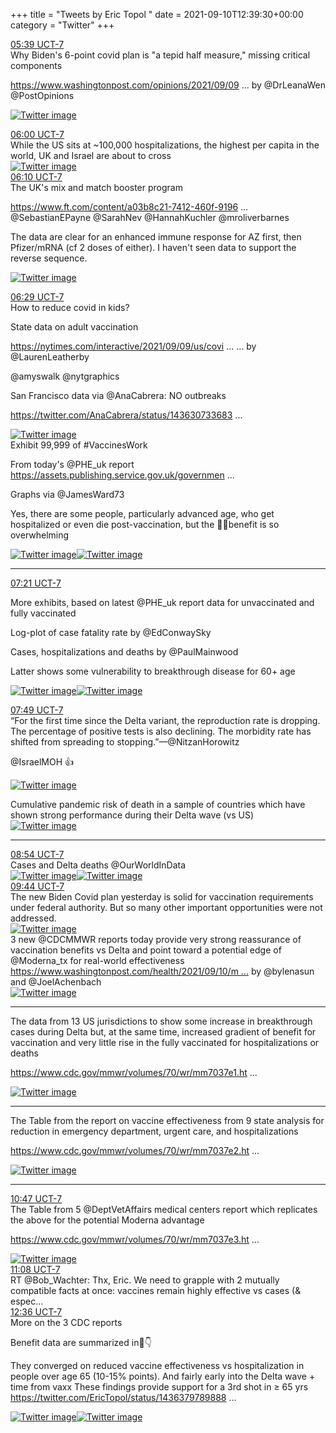 +++
title = "Tweets by Eric Topol " 
date = 2021-09-10T12:39:30+00:00
category = "Twitter"
+++
<div class="tweet"> 
<div class="profile"> 
<a href="https://twitter.com/erictopol/status/1436308347829903368" target="_blank" rel="noreferer">05:39 UCT-7</a> 
</div> 
<div class="content"> 
Why Biden's 6-point covid plan is "a tepid half measure," missing critical components

<a href="https://www.washingtonpost.com/opinions/2021/09/09/bidens-six-step-covid-strategy-does-not-go-far-enough-compel-vaccinations/" target="_blank" rel="noreferer">https://www.washingtonpost.com/opinions/2021/09/09 ...</a> 
 by @DrLeanaWen @PostOpinions </div> 
<a href="/twitter/erictopol/images/E-7KxGwVUAMwYMJ.jpg"  ><img src="/twitter/erictopol/images/E-7KxGwVUAMwYMJ.jpg" alt="Twitter image" ></img></a></div> 
<div class="tweet"> 
<div class="profile"> 
<a href="https://twitter.com/erictopol/status/1436313656896077831" target="_blank" rel="noreferer">06:00 UCT-7</a> 
</div> 
<div class="content"> 
While the US sits at ~100,000 hospitalizations, the highest per capita in the world, UK and Israel are about to cross </div> 
<a href="/twitter/erictopol/images/E-7PZTqVcAk47d0.jpg"  ><img src="/twitter/erictopol/images/E-7PZTqVcAk47d0.jpg" alt="Twitter image" ></img></a></div> 
<div class="tweet"> 
<div class="profile"> 
<a href="https://twitter.com/erictopol/status/1436316025163636740" target="_blank" rel="noreferer">06:10 UCT-7</a> 
</div> 
<div class="content"> 
The UK's mix and match booster program

<a href="https://www.ft.com/content/a03b8c21-7412-460f-9196-8c41ac80c6eb" target="_blank" rel="noreferer">https://www.ft.com/content/a03b8c21-7412-460f-9196 ...</a> 
 @SebastianEPayne @SarahNev @HannahKuchler @mroliverbarnes 

The data are clear for an enhanced immune response for AZ first, then Pfizer/mRNA (cf 2 doses of either). I haven't seen data to support the reverse sequence. </div> 
<a href="/twitter/erictopol/images/E-7Qg6uVQAkn7Gp.png"  ><img src="/twitter/erictopol/images/E-7Qg6uVQAkn7Gp.png" alt="Twitter image" ></img></a></div> 
<div class="tweet"> 
<div class="profile"> 
<a href="https://twitter.com/erictopol/status/1436320814572265478" target="_blank" rel="noreferer">06:29 UCT-7</a> 
</div> 
<div class="content"> 
How to reduce covid in kids?

State data on adult vaccination

<a href="https://nytimes.com/interactive/2021/09/09/us/covid-children-cases-icu.html" target="_blank" rel="noreferer">https://nytimes.com/interactive/2021/09/09/us/covi ...</a> 
… by @LaurenLeatherby

@amyswalk @nytgraphics 



San Francisco data via @AnaCabrera: NO outbreaks 

<a href="https://twitter.com/AnaCabrera/status/1436307336835051545" target="_blank" rel="noreferer">https://twitter.com/AnaCabrera/status/143630733683 ...</a> 
 </div> 
<a href="/twitter/erictopol/images/E-7VIi8UYAgjZ1t.jpg"  ><img src="/twitter/erictopol/images/E-7VIi8UYAgjZ1t.jpg" alt="Twitter image" ></img></a></div> 
<div class="thread"> 
<div class="thread-content"> 
Exhibit 99,999 of #VaccinesWork 

From today's @PHE_uk report <a href="https://assets.publishing.service.gov.uk/government/uploads/system/uploads/attachment_data/file/1016465/Vaccine_surveillance_report_-_week_36.pdf" target="_blank" rel="noreferer">https://assets.publishing.service.gov.uk/governmen ...</a> 


Graphs via @JamesWard73 

Yes, there are some people, particularly advanced age, who get hospitalized or even die post-vaccination, but the 💉💉benefit is so overwhelming </div> 
<a href="/twitter/erictopol/images/E-3yC5KVUAAk8Y8.png"  ><img src="/twitter/erictopol/images/E-3yC5KVUAAk8Y8.png" alt="Twitter image" ></img></a><a href="/twitter/erictopol/images/E-3yLh9VUA8-t3F.png"  ><img src="/twitter/erictopol/images/E-3yLh9VUA8-t3F.png" alt="Twitter image" ></img></a><hr><div class="profile"> 
<a href="https://twitter.com/erictopol/status/1436334072637235212" target="_blank" rel="noreferer">07:21 UCT-7</a> 
</div> 
<div class="content"> 
More exhibits, based on latest @PHE_uk report data for unvaccinated and fully vaccinated

Log-plot of case fatality rate by @EdConwaySky 

Cases, hospitalizations and deaths by @PaulMainwood 

Latter shows some vulnerability to breakthrough disease  for 60+ age </div> 
<a href="/twitter/erictopol/images/E-7hjPmVEAg-C6E.jpg"  ><img src="/twitter/erictopol/images/E-7hjPmVEAg-C6E.jpg" alt="Twitter image" ></img></a><a href="/twitter/erictopol/images/E-7hlvDVEAAOyK7.png"  ><img src="/twitter/erictopol/images/E-7hlvDVEAAOyK7.png" alt="Twitter image" ></img></a></div> 
<div class="tweet"> 
<div class="profile"> 
<a href="https://twitter.com/erictopol/status/1436340964713320453" target="_blank" rel="noreferer">07:49 UCT-7</a> 
</div> 
<div class="content"> 
“For the first time since the Delta variant, the reproduction rate is dropping. The percentage of positive tests is also declining. The morbidity rate has shifted from spreading to stopping.”—@NitzanHorowitz

@IsraelMOH 👍 </div> 
<a href="/twitter/erictopol/images/E-7oSfsVQAA4vyC.jpg"  ><img src="/twitter/erictopol/images/E-7oSfsVQAA4vyC.jpg" alt="Twitter image" ></img></a></div> 
<div class="thread"> 
<div class="thread-content"> 
Cumulative pandemic risk of death in a sample of countries which have shown strong performance during their Delta wave (vs US) </div> 
<a href="/twitter/erictopol/images/E-721bXVgAAtpFQ.jpg"  ><img src="/twitter/erictopol/images/E-721bXVgAAtpFQ.jpg" alt="Twitter image" ></img></a><hr><div class="profile"> 
<a href="https://twitter.com/erictopol/status/1436357421971083267" target="_blank" rel="noreferer">08:54 UCT-7</a> 
</div> 
<div class="content"> 
Cases and Delta deaths @OurWorldInData </div> 
<a href="/twitter/erictopol/images/E-73Ly2VEAMAIu3.jpg"  ><img src="/twitter/erictopol/images/E-73Ly2VEAMAIu3.jpg" alt="Twitter image" ></img></a><a href="/twitter/erictopol/images/E-73OEaVcAIa5tv.jpg"  ><img src="/twitter/erictopol/images/E-73OEaVcAIa5tv.jpg" alt="Twitter image" ></img></a></div> 
<div class="tweet"> 
<div class="profile"> 
<a href="https://twitter.com/erictopol/status/1436369993046786060" target="_blank" rel="noreferer">09:44 UCT-7</a> 
</div> 
<div class="content"> 
The new Biden Covid plan yesterday is solid for vaccination requirements under federal authority. But so many other important opportunities were not addressed. </div> 
<a href="/twitter/erictopol/images/E-8CmLqVQAMsclX.jpg"  ><img src="/twitter/erictopol/images/E-8CmLqVQAMsclX.jpg" alt="Twitter image" ></img></a></div> 
<div class="thread"> 
<div class="thread-content"> 
3 new @CDCMMWR reports today provide very strong reassurance of vaccination benefits vs Delta and point toward a potential edge of @Moderna_tx for real-world effectiveness <a href="https://www.washingtonpost.com/health/2021/09/10/moderna-most-effective-covid-vaccine-studies/?utm_source=alert&utm_medium=email&utm_campaign=wp_news_alert_revere&location=alert&wpmk=1&wpisrc=al_news__alert-hse--alert-national&pwapi_token=eyJ0eXAiOiJKV1QiLCJhbGciOiJIUzI1NiJ9.eyJjb29raWVuYW1lIjoid3BfY3J0aWQiLCJpc3MiOiJDYXJ0YSIsImNvb2tpZXZhbHVlIjoiNTk2YTk5ODlhZGU0ZTIwZWUzNzQyM2ZlIiwidGFnIjoid3BfbmV3c19hbGVydF9yZXZlcmUiLCJ1cmwiOiJodHRwczovL3d3dy53YXNoaW5ndG9ucG9zdC5jb20vaGVhbHRoLzIwMjEvMDkvMTAvbW9kZXJuYS1tb3N0LWVmZmVjdGl2ZS1jb3ZpZC12YWNjaW5lLXN0dWRpZXMvP3V0bV9zb3VyY2U9YWxlcnQmdXRtX21lZGl1bT1lbWFpbCZ1dG1fY2FtcGFpZ249d3BfbmV3c19hbGVydF9yZXZlcmUmbG9jYXRpb249YWxlcnQmd3Btaz0xJndwaXNyYz1hbF9uZXdzX19hbGVydC1oc2UtLWFsZXJ0LW5hdGlvbmFsIn0.yAWhyqbcSfUtryIlvnWc4W9DmMiqXWr0L9PqooCxaJw" target="_blank" rel="noreferer">https://www.washingtonpost.com/health/2021/09/10/m ...</a> 
 by @bylenasun and @JoelAchenbach </div> 
<a href="/twitter/erictopol/images/E-8LSjPVgAIo08i.jpg"  ><img src="/twitter/erictopol/images/E-8LSjPVgAIo08i.jpg" alt="Twitter image" ></img></a><hr><div class="thread-content"> 
The data from 13 US jurisdictions to show some increase in breakthrough cases during Delta but, at the same time, increased gradient of benefit for vaccination and very little rise in the fully vaccinated for hospitalizations or deaths

<a href="https://www.cdc.gov/mmwr/volumes/70/wr/mm7037e1.htm?s_cid=mm7037e1_w" target="_blank" rel="noreferer">https://www.cdc.gov/mmwr/volumes/70/wr/mm7037e1.ht ...</a> 
 </div> 
<a href="/twitter/erictopol/images/E-8O_LrUUAMxx3D.jpg"  ><img src="/twitter/erictopol/images/E-8O_LrUUAMxx3D.jpg" alt="Twitter image" ></img></a><hr><div class="thread-content"> 
The Table from the report on vaccine effectiveness from 9 state analysis for reduction in emergency department, urgent care, and hospitalizations 

<a href="https://www.cdc.gov/mmwr/volumes/70/wr/mm7037e2.htm?s_cid=mm7037e2_w" target="_blank" rel="noreferer">https://www.cdc.gov/mmwr/volumes/70/wr/mm7037e2.ht ...</a> 
 </div> 
<a href="/twitter/erictopol/images/E-8PoWtVgAIB7yI.jpg"  ><img src="/twitter/erictopol/images/E-8PoWtVgAIB7yI.jpg" alt="Twitter image" ></img></a><hr><div class="profile"> 
<a href="https://twitter.com/erictopol/status/1436385801852506113" target="_blank" rel="noreferer">10:47 UCT-7</a> 
</div> 
<div class="content"> 
The Table from 5 @DeptVetAffairs medical centers report which replicates the above for the potential Moderna advantage

<a href="https://www.cdc.gov/mmwr/volumes/70/wr/mm7037e3.htm?s_cid=mm7037e3_w" target="_blank" rel="noreferer">https://www.cdc.gov/mmwr/volumes/70/wr/mm7037e3.ht ...</a> 
 </div> 
<a href="/twitter/erictopol/images/E-8RI2PVcAYMXce.jpg"  ><img src="/twitter/erictopol/images/E-8RI2PVcAYMXce.jpg" alt="Twitter image" ></img></a></div> 
<div class="tweet"> 
<div class="profile"> 
<a href="https://twitter.com/erictopol/status/1436391035484049411" target="_blank" rel="noreferer">11:08 UCT-7</a> 
</div> 
<div class="content"> 
RT @Bob_Wachter: Thx, Eric. We need to grapple with 2 mutually compatible facts at once: vaccines remain highly effective vs cases (&amp; espec…</div> 
</div> 
<div class="tweet"> 
<div class="profile"> 
<a href="https://twitter.com/erictopol/status/1436413269581828098" target="_blank" rel="noreferer">12:36 UCT-7</a> 
</div> 
<div class="content"> 
More on the 3 CDC reports 

Benefit data are summarized in🧵👇

They converged on reduced vaccine effectiveness vs hospitalization in people over age 65 (10-15% points). And fairly early into the Delta wave + time from vaxx These findings provide support for a 3rd shot in ≥ 65 yrs  <a href="https://twitter.com/EricTopol/status/1436379789888155652" target="_blank" rel="noreferer">https://twitter.com/EricTopol/status/1436379789888 ...</a> 
</div> 
<a href="/twitter/erictopol/images/E-8oxkKVgAEigOW.jpg"  ><img src="/twitter/erictopol/images/E-8oxkKVgAEigOW.jpg" alt="Twitter image" ></img></a><a href="/twitter/erictopol/images/E-8pGPsVkAY5Qm2.jpg"  ><img src="/twitter/erictopol/images/E-8pGPsVkAY5Qm2.jpg" alt="Twitter image" ></img></a></div> 


